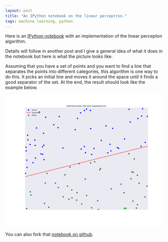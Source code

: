```yaml
---
layout: post
title: "An IPython notebook on the linear perceptron."
tags: machine learning, python
---
```


Here is an [IPython notebook](http://nbviewer.ipython.org/github/kgourgou/Linear-Perceptron/blob/master/Perceptron-Algorithm.ipynb) with an implementation of the linear percepton algorithm. 

Details will follow in another post and I give a general idea of what it does in the notebook but here is what the picture looks like. 

Assuming that you have a set of points and you want to find a line that separates the points into different categories, this algorithm is one way to do this. It picks an initial line and moves it around the space until it finds a good separator of the set. At the end, the result should look like the example below.

<img src="/images/separator.jpg" alt="A picture of a set with a linear separator.">

You can also fork that [notebook on github](https://github.com/kgourgou/Linear-Perceptron).